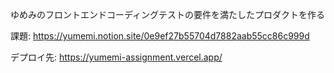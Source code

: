 ゆめみのフロントエンドコーディングテストの要件を満たしたプロダクトを作る

課題: https://yumemi.notion.site/0e9ef27b55704d7882aab55cc86c999d

デプロイ先: https://yumemi-assignment.vercel.app/